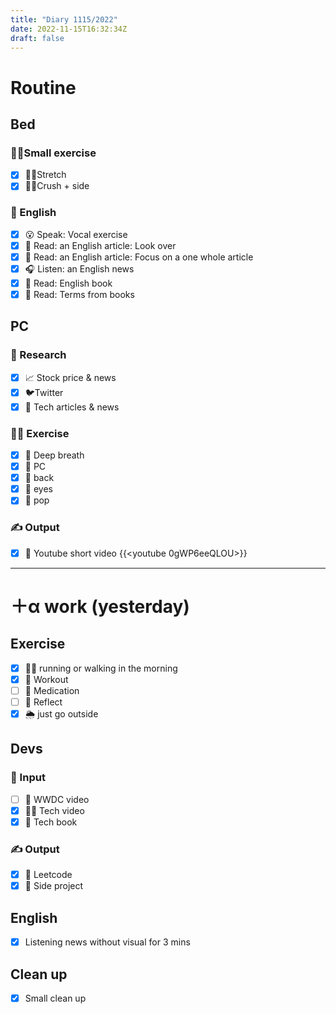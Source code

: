 ```yaml
---
title: "Diary 1115/2022"  
date: 2022-11-15T16:32:34Z
draft: false
---
```


# Routine

## Bed

### 🧘‍♀️Small exercise

- [x]  🤸‍♂️Stretch
- [x]  🧎‍♀️Crush + side

### 🏴󠁧󠁢󠁥󠁮󠁧󠁿 English

- [x]  😮 Speak: Vocal exercise
- [x]  📖 Read: an English article: Look over
- [x]  📖 Read: an English article: Focus on a one whole article
- [x]  🎧 Listen:  an English news
- [x]  📖 Read: English book
- [x]  📖 Read: Terms from books

## PC

### 👀 Research

- [x]  📈 Stock price & news
- [x]  🐦Twitter
- [x]  👾 Tech articles & news

### 🧘‍♀️ Exercise

- [x]  🧘 Deep breath
- [x]  🧘 PC
- [x]  🙆 back
- [x]  🧐 eyes
- [x]  🕺 pop

### ✍️ Output

- [x]  🎥 Youtube short video {{<youtube 0gWP6eeQLOU>}}

---

# ＋α work (yesterday)

## Exercise

- [x]  🏃‍♀️ running or walking in the morning
- [x]  💪 Workout
- [ ]  🧘 Medication
- [ ]  🧘 Reflect
- [x]  🌦 just go outside

## Devs

### 👀 Input

- [ ]  🍏 WWDC video
- [x]  👩‍💻 Tech video
- [x]  📗 Tech book

### ✍️ Output

- [x]  🎲 Leetcode
- [x]  👾 Side project

## English

- [x]  Listening news without visual for 3 mins

## Clean up

- [x]  Small clean up